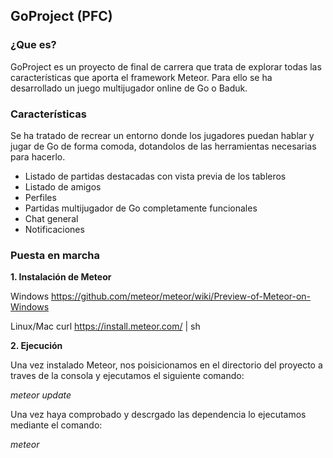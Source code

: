 ## GoProject (PFC)

### ¿Que es?
GoProject es un proyecto de final de carrera que trata de explorar todas las características que aporta el framework Meteor. Para ello se ha desarrollado un juego multijugador online de Go o Baduk.

### Características
Se ha tratado de recrear un entorno donde los jugadores puedan hablar y jugar de Go de forma comoda, dotandolos de las herramientas necesarias para hacerlo.

- Listado de partidas destacadas con vista previa de los tableros
- Listado de amigos
- Perfiles
- Partidas multijugador de Go completamente funcionales
- Chat general
- Notificaciones

### Puesta en marcha

**1. Instalación de Meteor**

Windows
https://github.com/meteor/meteor/wiki/Preview-of-Meteor-on-Windows

Linux/Mac
curl https://install.meteor.com/ | sh

**2. Ejecución**

Una vez instalado Meteor, nos poisicionamos en el directorio del proyecto a traves de la consola y ejecutamos el siguiente comando:

_meteor update_

Una vez haya comprobado y descrgado las dependencia lo ejecutamos mediante el comando:

_meteor_











